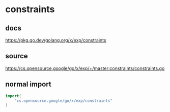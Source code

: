 # constraints

## docs

https://pkg.go.dev/golang.org/x/exp/constraints

## source

https://cs.opensource.google/go/x/exp/+/master:constraints/constraints.go

## normal import

```go
import(
    "cs.opensource.google/go/x/exp/constraints"
)
```
